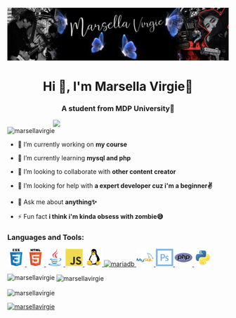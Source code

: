 ![logo](https://github.com/MarsellaVirgie/MarsellaVirgie/blob/main/githubbanner.jpg)
<h1 align="center">Hi 👋, I'm Marsella Virgie🍒</h1>
<h3 align="center">A student from MDP University🏫</h3>
<img align="right" width="400" src="https://data.whicdn.com/images/279099766/original.gif">
<p align="left"> <img src="https://komarev.com/ghpvc/?username=marsellavirgie&label=Profile%20views&color=0e75b6&style=flat" alt="marsellavirgie" /> </p>

- 🔭 I’m currently working on **my course**

- 🌱 I’m currently learning **mysql and php**

- 👯 I’m looking to collaborate with **other content creator**

- 🤝 I’m looking for help with **a expert developer cuz i'm a beginner✌️**

- 💬 Ask me about **anything✨**

- ⚡ Fun fact **i think i'm kinda obsess with zombie😅**

<h3 align="left">Languages and Tools:</h3>
<p align="left"> <a href="https://www.w3schools.com/css/" target="_blank" rel="noreferrer"> <img src="https://raw.githubusercontent.com/devicons/devicon/master/icons/css3/css3-original-wordmark.svg" alt="css3" width="40" height="40"/> </a> <a href="https://www.w3.org/html/" target="_blank" rel="noreferrer"> <img src="https://raw.githubusercontent.com/devicons/devicon/master/icons/html5/html5-original-wordmark.svg" alt="html5" width="40" height="40"/> </a> <a href="https://www.java.com" target="_blank" rel="noreferrer"> <img src="https://raw.githubusercontent.com/devicons/devicon/master/icons/java/java-original.svg" alt="java" width="40" height="40"/> </a> <a href="https://developer.mozilla.org/en-US/docs/Web/JavaScript" target="_blank" rel="noreferrer"> <img src="https://raw.githubusercontent.com/devicons/devicon/master/icons/javascript/javascript-original.svg" alt="javascript" width="40" height="40"/> </a> <a href="https://www.linux.org/" target="_blank" rel="noreferrer"> <img src="https://raw.githubusercontent.com/devicons/devicon/master/icons/linux/linux-original.svg" alt="linux" width="40" height="40"/> </a> <a href="https://mariadb.org/" target="_blank" rel="noreferrer"> <img src="https://www.vectorlogo.zone/logos/mariadb/mariadb-icon.svg" alt="mariadb" width="40" height="40"/> </a> <a href="https://www.mysql.com/" target="_blank" rel="noreferrer"> <img src="https://raw.githubusercontent.com/devicons/devicon/master/icons/mysql/mysql-original-wordmark.svg" alt="mysql" width="40" height="40"/> </a> <a href="https://www.photoshop.com/en" target="_blank" rel="noreferrer"> <img src="https://raw.githubusercontent.com/devicons/devicon/master/icons/photoshop/photoshop-line.svg" alt="photoshop" width="40" height="40"/> </a> <a href="https://www.php.net" target="_blank" rel="noreferrer"> <img src="https://raw.githubusercontent.com/devicons/devicon/master/icons/php/php-original.svg" alt="php" width="40" height="40"/> </a> <a href="https://www.python.org" target="_blank" rel="noreferrer"> <img src="https://raw.githubusercontent.com/devicons/devicon/master/icons/python/python-original.svg" alt="python" width="40" height="40"/> </a> </p>

<p><img align="left" src="https://github-readme-stats.vercel.app/api/top-langs?username=marsellavirgie&show_icons=true&locale=en&layout=compact" alt="marsellavirgie" /></p>

<p>&nbsp;<img align="center" src="https://github-readme-stats.vercel.app/api?username=marsellavirgie&show_icons=true&locale=en" alt="marsellavirgie" /></p>

<p><img align="center" src="https://github-readme-streak-stats.herokuapp.com/?user=marsellavirgie&" alt="marsellavirgie" /></p>
<p align="left"> <a href="https://github.com/ryo-ma/github-profile-trophy"><img src="https://github-profile-trophy.vercel.app/?username=marsellavirgie" alt="marsellavirgie" /></a> </p>

